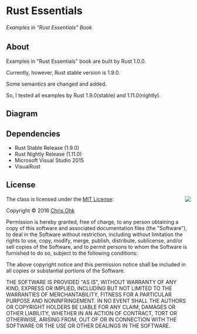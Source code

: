 # Rust Essentials

###### Examples in "Rust Essentials" Book

## About

Examples in "Rust Essentials" book are built by Rust 1.0.0.

Currently, however, Rust stable version is 1.9.0.

Some semantics are changed and added.

So, I tested all examples by Rust 1.9.0(stable) and 1.11.0(nightly).

## Diagram

## Dependencies

* Rust Stable Release (1.9.0)
* Rust Nightly Release (1.11.0)
* Microsoft Visual Studio 2015
* VisualRust

## License

<img align="right" src="http://opensource.org/trademarks/opensource/OSI-Approved-License-100x137.png">

The class is licensed under the [MIT License](http://opensource.org/licenses/MIT):

Copyright &copy; 2016 [Chris Ohk](http://www.github.com/utilForever)

Permission is hereby granted, free of charge, to any person obtaining a copy of this software and associated documentation files (the "Software"), to deal in the Software without restriction, including without limitation the rights to use, copy, modify, merge, publish, distribute, sublicense, and/or sell copies of the Software, and to permit persons to whom the Software is furnished to do so, subject to the following conditions:

The above copyright notice and this permission notice shall be included in all copies or substantial portions of the Software.

THE SOFTWARE IS PROVIDED "AS IS", WITHOUT WARRANTY OF ANY KIND, EXPRESS OR IMPLIED, INCLUDING BUT NOT LIMITED TO THE WARRANTIES OF MERCHANTABILITY, FITNESS FOR A PARTICULAR PURPOSE AND NONINFRINGEMENT. IN NO EVENT SHALL THE AUTHORS OR COPYRIGHT HOLDERS BE LIABLE FOR ANY CLAIM, DAMAGES OR OTHER LIABILITY, WHETHER IN AN ACTION OF CONTRACT, TORT OR OTHERWISE, ARISING FROM, OUT OF OR IN CONNECTION WITH THE SOFTWARE OR THE USE OR OTHER DEALINGS IN THE SOFTWARE.